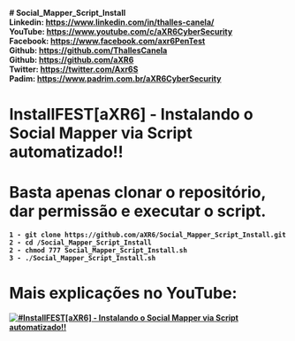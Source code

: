 <b># Social_Mapper_Script_Install<b><br>
Linkedin: https://www.linkedin.com/in/thalles-canela/ <br>
YouTube:  https://www.youtube.com/c/aXR6CyberSecurity <br>
Facebook: https://www.facebook.com/axr6PenTest <br>
Github:   https://github.com/ThallesCanela <br>
Github:   https://github.com/aXR6 <br>
Twitter:  https://twitter.com/Axr6S <br>
Padim:    https://www.padrim.com.br/aXR6CyberSecurity <br>

# InstallFEST[aXR6] - Instalando o Social Mapper via Script automatizado!!

# Basta apenas clonar o repositório, dar permissão e executar o script.
```
1 - git clone https://github.com/aXR6/Social_Mapper_Script_Install.git
2 - cd /Social_Mapper_Script_Install
2 - chmod 777 Social_Mapper_Script_Install.sh
3 - ./Social_Mapper_Script_Install.sh
```
# Mais explicações no YouTube:
[![#InstallFEST[aXR6] - Instalando o Social Mapper via Script automatizado!!](https://i.imgur.com/HvEIByC.png)](https://www.youtube.com/watch?v=OhJ5bEUxj-w)

